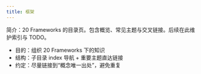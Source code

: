 ```yaml
---
title: 框架
---
```


简介：20 Frameworks 的目录页。包含概览、常见主题与交叉链接。后续在此维护索引与 TODO。

- 目的：组织 20 Frameworks 下的知识
- 结构：子目录 index 导航 + 重要主题直达链接
- 约定：尽量链接到“概念唯一出处”，避免重复
